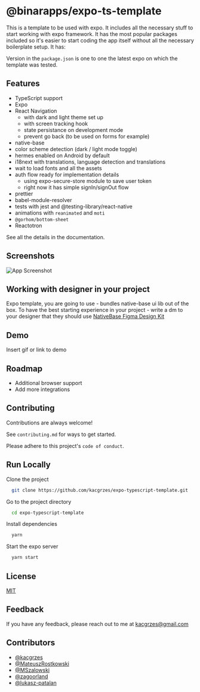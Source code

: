 <!-- ![Logo](assets/logo.png) -->

<!-- [![MIT License](https://img.shields.io/npm/l/@kacgrzes/expo-template?style=flat-square)](https://github.com/tterb/atomic-design-ui/blob/master/LICENSEs)
[![MIT License](https://img.shields.io/npm/v/@kacgrzes/expo-template?style=flat-square)](https://img.shields.io/npm/v/@kacgrzes/expo-template?style=flat-square)
[![MIT License](https://img.shields.io/npm/dt/@kacgrzes/expo-template?style=flat-square)](https://img.shields.io/npm/dt/@kacgrzes/expo-template?style=flat-square)
[![MIT License](https://img.shields.io/github/stars/kacgrzes/expo-typescript-template?style=flat-square)](https://img.shields.io/github/stars/kacgrzes/expo-typescript-template?style=flat-square) -->

# @binarapps/expo-ts-template

This is a template to be used with expo. It includes all the necessary stuff to start working with expo framework. It has the most popular packages included so it's easier to start coding the app itself without all the necessary boilerplate setup. It has:

Version in the `package.json` is one to one the latest expo on which the template was tested.

## Features

<!-- [![MIT License](https://img.shields.io/npm/types/@kacgrzes/expo-template?style=flat-square)](https://img.shields.io/npm/types/@kacgrzes/expo-template?style=flat-square)
[![MIT License](https://img.shields.io/github/package-json/dependency-version/kacgrzes/expo-typescript-template/expo?style=flat-square)](https://img.shields.io/github/package-json/dependency-version/kacgrzes/expo-typescript-template/expo?style=flat-square)
[![MIT License](https://img.shields.io/github/package-json/dependency-version/kacgrzes/expo-typescript-template/@react-navigation/native?style=flat-square)](https://img.shields.io/github/package-json/dependency-version/kacgrzes/expo-typescript-template/@react-navigation/native?style=flat-square) -->

- TypeScript support
- Expo
- React Navigation
  - with dark and light theme set up
  - with screen tracking hook
  - state persistance on development mode
  - prevent go back (to be used on forms for example)
- native-base
- color scheme detection (dark / light mode toggle)
- hermes enabled on Android by default
- i18next with translations, language detection and translations
- wait to load fonts and all the assets
- auth flow ready for implementation details
  - using expo-secure-store module to save user token
  - right now it has simple signIn/signOut flow
- prettier
- babel-module-resolver
- tests with jest and @testing-library/react-native
- animations with `reanimated` and `moti`
- `@gorhom/bottom-sheet`
- Reactotron

See all the details in the documentation.

## Screenshots

![App Screenshot](https://via.placeholder.com/468x300?text=App+Screenshot+Here)

<!-- TODO: Add instlation instruction -->
<!-- ## Installation

Init expo with this template using:

```bash
  expo init --template=@kacgrzes/expo-template <name of your app>
``` -->

## Working with designer in your project

Expo template, you are going to use - bundles native-base ui lib out of the box.
To have the best starting experience in your project - write a dm to your designer that they should use [NativeBase Figma Design Kit](https://www.figma.com/community/file/1050753649783931446)

<!-- ## Documentation

[Documentation](https://linktodocumentation) -->

## Demo

Insert gif or link to demo

## Roadmap

- Additional browser support
- Add more integrations

## Contributing

Contributions are always welcome!

See `contributing.md` for ways to get started.

Please adhere to this project's `code of conduct`.

## Run Locally

Clone the project

```bash
  git clone https://github.com/kacgrzes/expo-typescript-template.git
```

Go to the project directory

```bash
  cd expo-typescript-template
```

Install dependencies

```bash
  yarn
```

Start the expo server

```bash
  yarn start
```

## License

[MIT](https://choosealicense.com/licenses/mit/)

## Feedback

If you have any feedback, please reach out to me at kacgrzes@gmail.com

## Contributors

- [@kacgrzes](https://www.github.com/kacgrzes)
- [@MateuszRostkowski](https://www.github.com/MateuszRostkowski)
- [@MSzalowski](https://www.github.com/MSzalowski)
- [@zagoorland](https://www.github.com/zagoorland)
- [@lukasz-patalan](https://github.com/lukasz-patalan)
